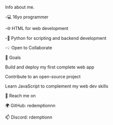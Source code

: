 Info about me.

-💻 16yo programmer  

-🌐 HTML for web development 

-🐍 Python for scripting and backend development 

-💡 Open to Collaborate


🌟 Goals

 Build and deploy my first complete web app
 
 Contribute to an open-source project
 
 Learn JavaScript to complement my web dev skills

📲 Reach me on

  🌍 GitHub: redemptionnn
  
  📫 Discord: rdemptionn

